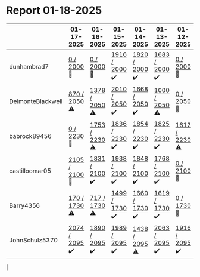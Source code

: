 # Report 01-18-2025
| | 01-17-2025 | 01-16-2025 | 01-15-2025 | 01-14-2025 | 01-13-2025 | 01-12-2025 | 01-11-2025 |
| --- | --- | --- | --- | --- | --- | --- | --- |
| dunhambrad7 | [0 / 2000](https://www.myfitnesspal.com/food/diary/dunhambrad7?date=2025-01-17) :no_entry_sign: | [0 / 2000](https://www.myfitnesspal.com/food/diary/dunhambrad7?date=2025-01-16) :no_entry_sign: | [1916 / 2000](https://www.myfitnesspal.com/food/diary/dunhambrad7?date=2025-01-15) :heavy_check_mark: | [1820 / 2000](https://www.myfitnesspal.com/food/diary/dunhambrad7?date=2025-01-14) :heavy_check_mark: | [1683 / 2000](https://www.myfitnesspal.com/food/diary/dunhambrad7?date=2025-01-13) :heavy_check_mark: | [0 / 2000](https://www.myfitnesspal.com/food/diary/dunhambrad7?date=2025-01-12) :no_entry_sign: | [0 / 2000](https://www.myfitnesspal.com/food/diary/dunhambrad7?date=2025-01-11) :no_entry_sign: |
| DelmonteBlackwell | [870 / 2050](https://www.myfitnesspal.com/food/diary/DelmonteBlackwell?date=2025-01-17) :warning: | [1378 / 2050](https://www.myfitnesspal.com/food/diary/DelmonteBlackwell?date=2025-01-16) :warning: | [2010 / 2050](https://www.myfitnesspal.com/food/diary/DelmonteBlackwell?date=2025-01-15) :heavy_check_mark: | [1668 / 2050](https://www.myfitnesspal.com/food/diary/DelmonteBlackwell?date=2025-01-14) :heavy_check_mark: | [1000 / 2050](https://www.myfitnesspal.com/food/diary/DelmonteBlackwell?date=2025-01-13) :warning: | [0 / 2050](https://www.myfitnesspal.com/food/diary/DelmonteBlackwell?date=2025-01-12) :no_entry_sign: | [0 / 2050](https://www.myfitnesspal.com/food/diary/DelmonteBlackwell?date=2025-01-11) :no_entry_sign: |
| babrock89456 | [0 / 2230](https://www.myfitnesspal.com/food/diary/babrock89456?date=2025-01-17) :no_entry_sign: | [1753 / 2230](https://www.myfitnesspal.com/food/diary/babrock89456?date=2025-01-16) :warning: | [1836 / 2230](https://www.myfitnesspal.com/food/diary/babrock89456?date=2025-01-15) :heavy_check_mark: | [1854 / 2230](https://www.myfitnesspal.com/food/diary/babrock89456?date=2025-01-14) :heavy_check_mark: | [1825 / 2230](https://www.myfitnesspal.com/food/diary/babrock89456?date=2025-01-13) :heavy_check_mark: | [1612 / 2230](https://www.myfitnesspal.com/food/diary/babrock89456?date=2025-01-12) :warning: | [631 / 2230](https://www.myfitnesspal.com/food/diary/babrock89456?date=2025-01-11) :warning: |
| castilloomar05 | [2105 / 2100](https://www.myfitnesspal.com/food/diary/castilloomar05?date=2025-01-17) :no_entry_sign: | [1831 / 2100](https://www.myfitnesspal.com/food/diary/castilloomar05?date=2025-01-16) :heavy_check_mark: | [1938 / 2100](https://www.myfitnesspal.com/food/diary/castilloomar05?date=2025-01-15) :heavy_check_mark: | [1848 / 2100](https://www.myfitnesspal.com/food/diary/castilloomar05?date=2025-01-14) :heavy_check_mark: | [1768 / 2100](https://www.myfitnesspal.com/food/diary/castilloomar05?date=2025-01-13) :heavy_check_mark: | [0 / 2100](https://www.myfitnesspal.com/food/diary/castilloomar05?date=2025-01-12) :no_entry_sign: | [0 / 2100](https://www.myfitnesspal.com/food/diary/castilloomar05?date=2025-01-11) :no_entry_sign: |
| Barry4356 | [170 / 1730](https://www.myfitnesspal.com/food/diary/Barry4356?date=2025-01-17) :warning: | [717 / 1730](https://www.myfitnesspal.com/food/diary/Barry4356?date=2025-01-16) :warning: | [1499 / 1730](https://www.myfitnesspal.com/food/diary/Barry4356?date=2025-01-15) :heavy_check_mark: | [1660 / 1730](https://www.myfitnesspal.com/food/diary/Barry4356?date=2025-01-14) :heavy_check_mark: | [1619 / 1730](https://www.myfitnesspal.com/food/diary/Barry4356?date=2025-01-13) :heavy_check_mark: | [0 / 1730](https://www.myfitnesspal.com/food/diary/Barry4356?date=2025-01-12) :no_entry_sign: | [0 / 1730](https://www.myfitnesspal.com/food/diary/Barry4356?date=2025-01-11) :no_entry_sign: |
| JohnSchulz5370 | [2074 / 2095](https://www.myfitnesspal.com/food/diary/JohnSchulz5370?date=2025-01-17) :heavy_check_mark: | [1890 / 2095](https://www.myfitnesspal.com/food/diary/JohnSchulz5370?date=2025-01-16) :heavy_check_mark: | [1989 / 2095](https://www.myfitnesspal.com/food/diary/JohnSchulz5370?date=2025-01-15) :heavy_check_mark: | [1438 / 2095](https://www.myfitnesspal.com/food/diary/JohnSchulz5370?date=2025-01-14) :warning: | [2063 / 2095](https://www.myfitnesspal.com/food/diary/JohnSchulz5370?date=2025-01-13) :heavy_check_mark: | [1916 / 2095](https://www.myfitnesspal.com/food/diary/JohnSchulz5370?date=2025-01-12) :heavy_check_mark: | [1964 / 2095](https://www.myfitnesspal.com/food/diary/JohnSchulz5370?date=2025-01-11) :heavy_check_mark: |
|